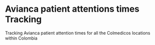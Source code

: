 # Avianca patient attentions times Tracking
Tracking Avianca patient attention times for all the Colmedicos locations within Colombia
